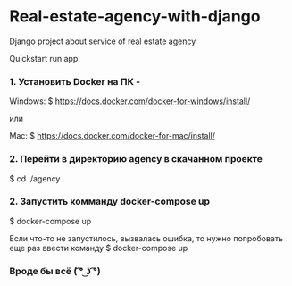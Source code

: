 # Real-estate-agency-with-django
Django project about service of real estate agency

Quickstart run app:

### 1. Установить Docker на ПК - 
Windows:
$ https://docs.docker.com/docker-for-windows/install/

или

Mac: 
$ https://docs.docker.com/docker-for-mac/install/ 

### 2. Перейти в директорию agency в скачанном проекте
$ cd ./agency

### 2. Запустить комманду docker-compose up
$ docker-compose up

Если что-то не запустилось, вызвалась ошибка, то нужно попробовать еще раз ввести команду 
$ docker-compose up

### Вроде бы всё ( ͡° ͜ʖ ͡°) 
